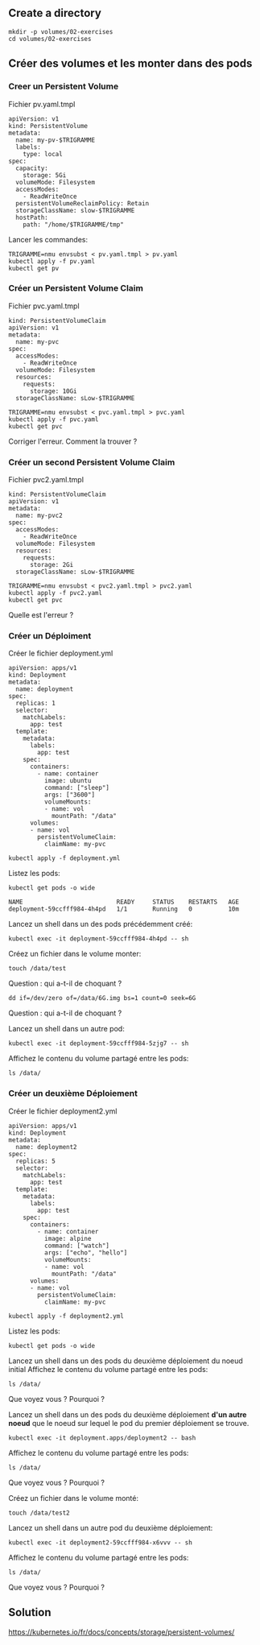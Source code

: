 ## Create a directory

```
mkdir -p volumes/02-exercises
cd volumes/02-exercises
```

## Créer des volumes et les monter dans des pods

### Creer un Persistent Volume

Fichier pv.yaml.tmpl

```
apiVersion: v1
kind: PersistentVolume
metadata:
  name: my-pv-$TRIGRAMME
  labels:
    type: local
spec:
  capacity:
    storage: 5Gi
  volumeMode: Filesystem
  accessModes:
    - ReadWriteOnce
  persistentVolumeReclaimPolicy: Retain
  storageClassName: slow-$TRIGRAMME
  hostPath:
    path: "/home/$TRIGRAMME/tmp"
```

Lancer les commandes:
```
TRIGRAMME=nmu envsubst < pv.yaml.tmpl > pv.yaml
kubectl apply -f pv.yaml
kubectl get pv
```

### Créer un Persistent Volume Claim

Fichier pvc.yaml.tmpl

```
kind: PersistentVolumeClaim
apiVersion: v1
metadata:
  name: my-pvc
spec:
  accessModes:
    - ReadWriteOnce
  volumeMode: Filesystem
  resources:
    requests:
      storage: 10Gi
  storageClassName: sLow-$TRIGRAMME
```


```
TRIGRAMME=nmu envsubst < pvc.yaml.tmpl > pvc.yaml
kubectl apply -f pvc.yaml
kubectl get pvc
```

Corriger l'erreur.
Comment la trouver ?

### Créer un second Persistent Volume Claim

Fichier pvc2.yaml.tmpl

```
kind: PersistentVolumeClaim
apiVersion: v1
metadata:
  name: my-pvc2
spec:
  accessModes:
    - ReadWriteOnce
  volumeMode: Filesystem
  resources:
    requests:
      storage: 2Gi
  storageClassName: sLow-$TRIGRAMME
```


```
TRIGRAMME=nmu envsubst < pvc2.yaml.tmpl > pvc2.yaml
kubectl apply -f pvc2.yaml
kubectl get pvc
```

Quelle est l'erreur ?

### Créer un Déploiment

Créer le fichier deployment.yml

```
apiVersion: apps/v1
kind: Deployment
metadata:
  name: deployment
spec:
  replicas: 1
  selector:
    matchLabels:
      app: test
  template:
    metadata:
      labels:
        app: test
    spec:
      containers:
        - name: container
          image: ubuntu
          command: ["sleep"]
          args: ["3600"]
          volumeMounts:
          - name: vol
            mountPath: "/data"
      volumes:
      - name: vol
        persistentVolumeClaim: 
          claimName: my-pvc
```

`kubectl apply -f deployment.yml`

Listez les pods:

`kubectl get pods -o wide`

```
NAME                          READY     STATUS    RESTARTS   AGE
deployment-59ccfff984-4h4pd   1/1       Running   0          10m
```

Lancez un shell dans un des pods précédemment créé:

`kubectl exec -it deployment-59ccfff984-4h4pd -- sh`

Créez un fichier dans le volume monter:

`touch /data/test`

Question : qui a-t-il de choquant ?

`dd if=/dev/zero of=/data/6G.img bs=1 count=0 seek=6G`

Question : qui a-t-il de choquant ?

Lancez un shell dans un autre pod:

`kubectl exec -it deployment-59ccfff984-5zjg7 -- sh`

Affichez le contenu du volume partagé entre les pods:

`ls /data/`

### Créer un deuxième Déploiement

Créer le fichier deployment2.yml

```
apiVersion: apps/v1
kind: Deployment
metadata:
  name: deployment2
spec:
  replicas: 5
  selector:
    matchLabels:
      app: test
  template:
    metadata:
      labels:
        app: test
    spec:
      containers:
        - name: container
          image: alpine
          command: ["watch"]
          args: ["echo", "hello"]
          volumeMounts:
          - name: vol
            mountPath: "/data"
      volumes:
      - name: vol
        persistentVolumeClaim:
          claimName: my-pvc
```

`kubectl apply -f deployment2.yml`

Listez les pods:

`kubectl get pods -o wide`

Lancez un shell dans un des pods du deuxième déploiement du noeud initial
Affichez le contenu du volume partagé entre les pods:

`ls /data/`

Que voyez vous ? Pourquoi ?

Lancez un shell dans un des pods du deuxième déploiement **d'un autre noeud** 
que le noeud sur lequel le pod du premier déploiement se trouve.

`kubectl exec -it deployment.apps/deployment2 -- bash`

Affichez le contenu du volume partagé entre les pods:

`ls /data/`

Que voyez vous ? Pourquoi ?

Créez un fichier dans le volume monté:

`touch /data/test2`

Lancez un shell dans un autre pod du deuxième déploiement:

`kubectl exec -it deployment2-59ccfff984-x6vvv -- sh`

Affichez le contenu du volume partagé entre les pods:

`ls /data/`

Que voyez vous ? Pourquoi ?

## Solution

https://kubernetes.io/fr/docs/concepts/storage/persistent-volumes/

